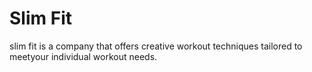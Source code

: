 # Slim Fit
slim fit is a company that offers creative workout techniques tailored to meetyour individual workout needs.
